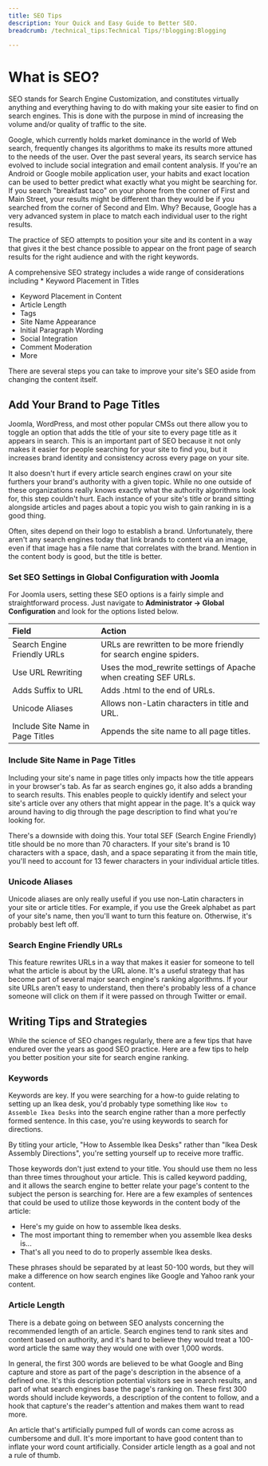 ```yaml
---
title: SEO Tips
description: Your Quick and Easy Guide to Better SEO.
breadcrumb: /technical_tips:Technical Tips/!blogging:Blogging

---
```


What is SEO?
=====

SEO stands for Search Engine Customization, and constitutes virtually anything and everything having to do with making your site easier to find on search engines. This is done with the purpose in mind of increasing the volume and/or quality of traffic to the site.

Google, which currently holds market dominance in the world of Web search, frequently changes its algorithms to make its results more attuned to the needs of the user. Over the past several years, its search service has evolved to include social integration and email content analysis. If you're an Android or Google mobile application user, your habits and exact location can be used to better predict what exactly what you might be searching for. If you search "breakfast taco" on your phone from the corner of First and Main Street, your results might be different than they would be if you searched from the corner of Second and Elm. Why? Because, Google has a very advanced system in place to match each individual user to the right results.

The practice of SEO attempts to position your site and its content in a way that gives it the best chance possible to appear on the front page of search results for the right audience and with the right keywords.

A comprehensive SEO strategy includes a wide range of considerations including * Keyword Placement in Titles

* Keyword Placement in Content
* Article Length
* Tags
* Site Name Appearance
* Initial Paragraph Wording
* Social Integration
* Comment Moderation
* More

There are several steps you can take to improve your site's SEO aside from changing the content itself.

Add Your Brand to Page Titles
-----
Joomla, WordPress, and most other popular CMSs out there allow you to toggle an option that adds the title of your site to every page title as it appears in search. This is an important part of SEO because it not only makes it easier for people searching for your site to find you, but it increases brand identity and consistency across every page on your site.

It also doesn't hurt if every article search engines crawl on your site furthers your brand's authority with a given topic. While no one outside of these organizations really knows exactly what the authority algorithms look for, this step couldn't hurt. Each instance of your site's title or brand sitting alongside articles and pages about a topic you wish to gain ranking in is a good thing.

Often, sites depend on their logo to establish a brand. Unfortunately, there aren't any search engines today that link brands to content via an image, even if that image has a file name that correlates with the brand. Mention in the content body is good, but the title is better.

### Set SEO Settings in Global Configuration with Joomla
For Joomla users, setting these SEO options is a fairly simple and straightforward process. Just navigate to **Administrator -> Global Configuration** and look for the options listed below.

| Field                            | Action                                                            |
|:---------------------------------|:------------------------------------------------------------------|
| Search Engine Friendly URLs      | URLs are rewritten to be more friendly for search engine spiders. |
| Use URL Rewriting                | Uses the mod_rewrite settings of Apache when creating SEF URLs.   |
| Adds Suffix to URL               | Adds .html to the end of URLs.                                    |
| Unicode Aliases                  | Allows non-Latin characters in title and URL.                     |
| Include Site Name in Page Titles | Appends the site name to all page titles.                         |

### Include Site Name in Page Titles
Including your site's name in page titles only impacts how the title appears in your browser's tab. As far as search engines go, it also adds a branding to search results. This enables people to quickly identify and select your site's article over any others that might appear in the page. It's a quick way around having to dig through the page description to find what you're looking for.

There's a downside with doing this. Your total SEF (Search Engine Friendly) title should be no more than 70 characters. If your site's brand is 10 characters with a space, dash, and a space separating it from the main title,  you'll need to account for 13 fewer characters in your individual article titles.

### Unicode Aliases
Unicode aliases are only really useful if you use non-Latin characters in your site or article titles. For example, if you use the Greek alphabet as part of your site's name, then you'll want to turn this feature on. Otherwise, it's probably best left off.

### Search Engine Friendly URLs
This feature rewrites URLs in a way that makes it easier for someone to tell what the article is about by the URL alone. It's a useful strategy that has become part of several major search engine's ranking algorithms. If your site URLs aren't easy to understand, then there's probably less of a chance someone will click on them if it were passed on through Twitter or email.

Writing Tips and Strategies
-----
While the science of SEO changes regularly, there are a few tips that have endured over the years as good SEO practice. Here are a few tips to help you better position your site for search engine ranking.

### Keywords
Keywords are key. If you were searching for a how-to guide relating to setting up an Ikea desk, you'd probably type something like `How to Assemble Ikea Desks` into the search engine rather than a more perfectly formed sentence. In this case, you're using keywords to search for directions.

By titling your article, "How to Assemble Ikea Desks" rather than "Ikea Desk Assembly Directions", you're setting yourself up to receive more traffic.

Those keywords don't just extend to your title. You should use them no less than three times throughout your article. This is called keyword padding, and it allows the search engine to better relate your page's content to the subject the person is searching for. Here are a few examples of sentences that could be used to utilize those keywords in the content body of the article:

* Here's my guide on how to assemble Ikea desks.
* The most important thing to remember when you assemble Ikea desks is...
* That's all you need to do to properly assemble Ikea desks.

These phrases should be separated by at least 50-100 words, but they will make a difference on how search engines like Google and Yahoo rank your content.

### Article Length
There is a debate going on between SEO analysts concerning the recommended length of an article. Search engines tend to rank sites and content based on authority, and it's hard to believe they would treat a 100-word article the same way they would one with over 1,000 words.

In general, the first 300 words are believed to be what Google and Bing capture and store as part of the page's description in the absence of a defined one. It's this description potential visitors see in search results, and part of what search engines base the page's ranking on. These first 300 words should include keywords, a description of the content to follow, and a hook that capture's the reader's attention and makes them want to read more.

An article that's artificially pumped full of words can come across as cumbersome and dull. It's more important to have good content than to inflate your word count artificially. Consider article length as a goal and not a rule of thumb.
